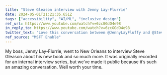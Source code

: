 ```yaml
---
title: "Steve Gleason interview with Jenny Lay-Flurrie"
date: 2024-05-01T21:21:35.651Z
tags: ["accessibility", "AI/ML", "inclusive design"]
ref_url: https://www.youtube.com/watch?v=6zcGGdO4e98
in_reply_to: https://www.youtube.com/watch?v=6zcGGdO4e98
twitter_text: "Love this conversation between @JennyLayFluffy and @SteveGleason about life, music, technology, and resilience. 😍"
ref_source: "MSFT Enable"
---
```


My boss, Jenny Lay-Flurrie, went to New Orleans to interview Steve Gleason about his new book and so much more. It was originally recorded for an internal interview series, but we’ve made it public because it’s such an amazing conversation. Well worth your time.

